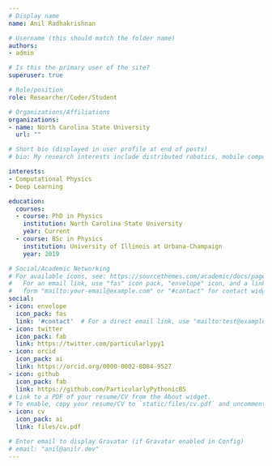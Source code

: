 ```yaml
---
# Display name
name: Anil Radhakrishnan

# Username (this should match the folder name)
authors:
- admin

# Is this the primary user of the site?
superuser: true

# Role/position
role: Researcher/Coder/Student

# Organizations/Affiliations
organizations:
- name: North Carolina State University
  url: ""

# Short bio (displayed in user profile at end of posts)
# bio: My research interests include distributed robotics, mobile computing and programmable matter.

interests:
- Computational Physics
- Deep Learning

education:
  courses:
  - course: PhD in Physics
    institution: North Carolina State University
    year: Current
  - course: BSc in Physics
    institution: University of Illinois at Urbana-Champaign
    year: 2019

# Social/Academic Networking
# For available icons, see: https://sourcethemes.com/academic/docs/page-builder/#icons
#   For an email link, use "fas" icon pack, "envelope" icon, and a link in the
#   form "mailto:your-email@example.com" or "#contact" for contact widget.
social:
- icon: envelope
  icon_pack: fas
  link: '#contact'  # For a direct email link, use "mailto:test@example.org".
- icon: twitter
  icon_pack: fab
  link: https://twitter.com/particularlypy1
- icon: orcid
  icon_pack: ai
  link: https://orcid.org/0000-0002-8084-9527
- icon: github
  icon_pack: fab
  link: https://github.com/ParticularlyPythonicBS
# Link to a PDF of your resume/CV from the About widget.
# To enable, copy your resume/CV to `static/files/cv.pdf` and uncomment the lines below.
- icon: cv
  icon_pack: ai
  link: files/cv.pdf

# Enter email to display Gravatar (if Gravatar enabled in Config)
# email: "anil@anilr.dev"
---
```

